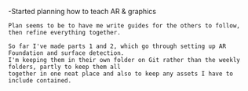 -Started planning how to teach AR & graphics

	Plan seems to be to have me write guides for the others to follow, then refine everything together.

	So far I've made parts 1 and 2, which go through setting up AR Foundation and surface detection.
	I'm keeping them in their own folder on Git rather than the weekly folders, partly to keep them all
	together in one neat place and also to keep any assets I have to include contained.

